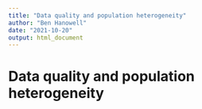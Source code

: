 ```yaml
---
title: "Data quality and population heterogeneity"
author: "Ben Hanowell"
date: "2021-10-20"
output: html_document
---
```


# Data quality and population heterogeneity
